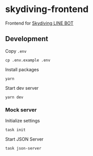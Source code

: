 # skydiving-frontend
Frontend for [Skydiving LINE BOT](https://github.com/hcmkt/skydiving)

## Development
Copy `.env`
```
cp .env.example .env
```
Install packages
```
yarn
```
Start dev server
```
yarn dev
```

### Mock server
Initialize settings
```
task init
```
Start JSON Server
```
task json-server
```
